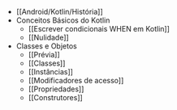 - [[Android/Kotlin/História]]
- Conceitos Básicos do Kotlin
	- [[Escrever condicionais WHEN em Kotlin]]
	- [[Nulidade]]
- Classes e Objetos
	- [[Prévia]]
	- [[Classes]]
	- [[Instâncias]]
	- [[Modificadores de acesso]]
	- [[Propriedades]]
	- [[Construtores]]